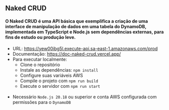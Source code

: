 ## Naked CRUD

#### O Naked CRUD é uma API básica que exemplifica a criação de uma interface de manipulação de dados em uma tabela do DynamoDB, implementada em TypeScript e Node.js sem dependências externas, para fins de estudo ou produção leve.

- URL: https://yew00ibg5l.execute-api.sa-east-1.amazonaws.com/prod
- Documentação: https://doc-naked-crud.vercel.app/
- Para executar localmente:
  - Clone o repositório
  - Instale as dependências: `npm install`
  - Configure suas variáveis AWS
  - Compile o projeto com `npm run build`
  - Execute o servidor com `npm run start`
    <br/>
    <br/>
- Necessário `Node.js 20.18` ou superior e conta AWS configurada com permissões para o `DynamoDB`
